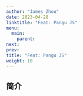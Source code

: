 ```yaml
---
author: "James Zhou"
date: 2023-04-28
linktitle: "Feat: Pangu JS"
menu:
  main:
    parent:
next:
prev:
title: "Feat: Pangu JS"
weight: 10
---
```


## 简介

